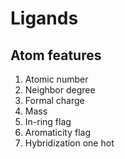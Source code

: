 # Ligands
## Atom features
1. Atomic number
2. Neighbor degree
3. Formal charge
4. Mass
5. In-ring flag
6. Aromaticity flag
7. Hybridization one hot
